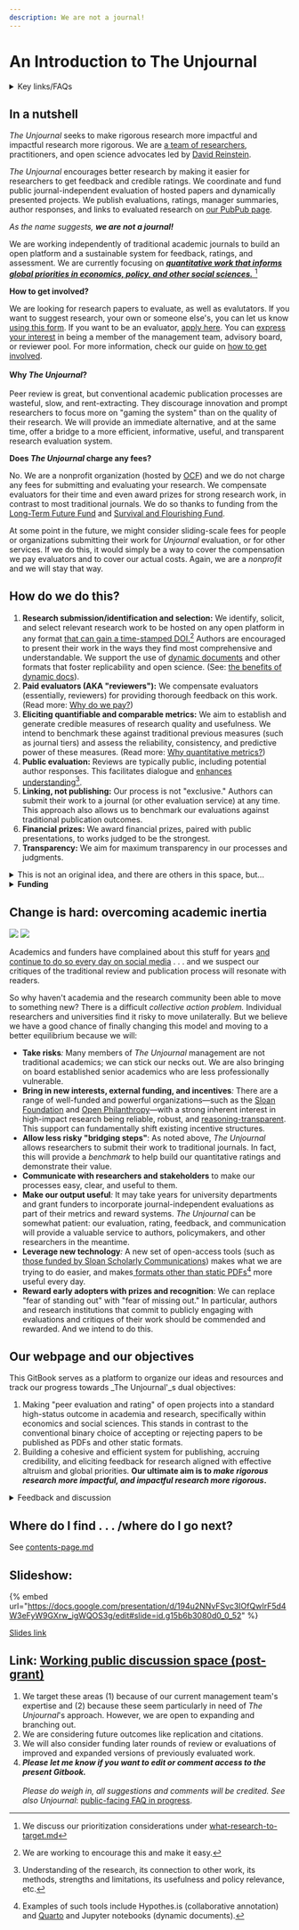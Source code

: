 ```yaml
---
description: We are not a journal!
---
```


# An Introduction to The Unjournal

<details>

<summary>Key links/FAQs</summary>

* [Guidelines for Evaluators](../policies-projects-evaluation-workflow/evaluation/guidelines-for-evaluators/)

<!---->

* [benefits-and-features](../benefits-and-features/ "mention")

<!---->

* [Key writings (outlining/presenting the proposal)](writings/)

<!---->

* [Slide deck](https://docs.google.com/presentation/d/194u2NNvFSvc3IOfQwIrF5d4W3eFyW9GXrw\_igWQOS3g/edit#slide=id.g15b6b3080d0\_0\_52)

<!---->

* ['Why would researchers want to submit their work' (a top FAQ)](../faq-interaction/for-researchers-authors/#why-should-researchers-and-groups-submit-their-work-to-and-engage-with-the-unjournal)

</details>

## In a nutshell

_The Unjournal_ seeks to make rigorous research more impactful and impactful research more rigorous. We are [a team of researchers](https://globalimpact.gitbook.io/the-unjournal-project-and-communication-space/readme-1/discussion-team), practitioners, and open science advocates led by [David Reinstein](https://www.davidreinstein.org/).&#x20;

_The Unjournal_ encourages better research by making it easier for researchers to get feedback and credible ratings. We coordinate and fund public journal-independent evaluation of hosted papers and dynamically presented projects. We publish evaluations, ratings, manager summaries, author responses, and links to evaluated research on [our PubPub page](https://unjournal.pubpub.org/).&#x20;

_As the name suggests, **we are not a journal!**_&#x20;

We are working independently of traditional academic journals to build an open platform and a sustainable system for feedback, ratings, and assessment. We are currently focusing on [_**quantitative work that informs global priorities in economics, policy, and other social sciences.**_ ](#user-content-fn-1)[^1]

**How to get involved?**

We are looking for research papers to evaluate, as well as evalutators. If you want to suggest research, your own or someone else's, you can let us know [using this form](https://airtable.com/applDG6ifmUmeEJ7j/shrAsvmrx05PDHfdw). If you want to be an evaluator, [apply here](https://airtable.com/appbPYEw9nURln7Qg/shrtMv4hNlv8aL7Yy). You can [express your interest](https://airtable.com/appbPYEw9nURln7Qg/shrtMv4hNlv8aL7Yy) in being a member of the management team, advisory board, or reviewer pool. For more information, check our guide on [how to get involved](https://globalimpact.gitbook.io/the-unjournal-project-and-communication-space/readme-1/call-for-participants-research).  \
\
**Why **_**The Unjournal**_**?**\
\
Peer review is great, but conventional academic publication processes are wasteful, slow, and rent-extracting. They discourage innovation and prompt researchers to focus more on "gaming the system" than on the quality of their research. We will provide an immediate alternative, and at the same time, offer a bridge to a more efficient, informative, useful, and transparent research evaluation system.

**Does **_**The Unjournal**_** charge any fees?**

No. We are a nonprofit organization (hosted by [OCF](https://opencollective.com/the-unjournal)) and we do not charge any fees for submitting and evaluating your research. We compensate evaluators for their time and even award prizes for strong research work, in contrast to most traditional journals. We do so thanks to funding from the [Long-Term Future Fund](https://funds.effectivealtruism.org/funds/far-future) and [Survival and Flourishing Fund](https://survivalandflourishing.fund/).&#x20;

At some point in the future, we might consider sliding-scale fees for people or organizations submitting their work for _Unjournal_ evaluation, or for other services. If we do this, it would simply be a way to cover the compensation we pay evaluators and to cover our actual costs. Again, we are a _nonprofit_ and we will stay that way.

## How do we do this?

1. **Research submission/identification and selection:** We identify, solicit, and select relevant research work to be hosted on any open platform in any format [that can gain a time-stamped DOI.](#user-content-fn-2)[^2] Authors are encouraged to present their work in the ways they find most comprehensive and understandable. We support the use of [dynamic documents](https://berkeley-scf.github.io/tutorial-dynamic-docs/) and other formats that foster replicability and open science. (See: [the benefits of dynamic docs](../benefits-and-features/dynamic-documents-vs-living-projects/benefits-of-dynamic-documents.md)).&#x20;
2. **Paid evaluators (AKA "reviewers"):** We compensate evaluators (essentially, reviewers) for providing thorough feedback on this work. (Read more: [Why do we pay?](../policies-projects-evaluation-workflow/evaluation/why-pay-evaluators-reviewers.md))
3. **Eliciting quantifiable and comparable metrics:** We aim to establish and generate credible measures of research quality and usefulness. We intend to benchmark these against traditional previous measures (such as journal tiers) and assess the reliability, consistency, and predictive power of these measures. (Read more: [Why quantitative metrics?](../policies-projects-evaluation-workflow/evaluation/guidelines-for-evaluators/why-these-guidelines.md#why-numerical-ratings))
4. **Public evaluation:** Reviews are typically public, including potential author responses. This facilitates dialogue and [enhances understanding](#user-content-fn-3)[^3].
5. **Linking, not publishing:** Our process is not "exclusive." Authors can submit their work to a journal (or other evaluation service) at any time. This approach also allows us to benchmark our evaluations against traditional publication outcomes.
6. **Financial prizes:** We award financial prizes, paired with public presentations, to works judged to be the strongest.
7. **Transparency:** We aim for maximum transparency in our processes and judgments.

<details>

<summary>This is not an original idea, and there are others in this space, but...</summary>

For example, this proposal is closely related to Life's ["Publish, Review, Curate" model](https://elifesciences.org/articles/64910); see their updated (Oct 2022) model [here](https://elifesciences.org/inside-elife/54d63486/elife-s-new-model-changing-the-way-you-share-your-research).  COS is also building a "lifecycle journal" model. However, we cover a different research focus and make some different choices, discussed below. \
\
We also discuss other [parallel-partner-initiatives-and-resources](../parallel-partner-initiatives-and-resources/ "mention"), many of whom we are building partnerships with. However, we think we are the only group funded to do this in this particular research area/focus. We are also taking a different approach to previous efforts, including funding evaluation (see [why-pay-evaluators-reviewers.md](../policies-projects-evaluation-workflow/evaluation/why-pay-evaluators-reviewers.md "mention")) and asking for quantified ratings and predictions (see [guidelines-for-evaluators](../policies-projects-evaluation-workflow/evaluation/guidelines-for-evaluators/ "mention")).

</details>

<details>

<summary><strong>Funding</strong></summary>

Our current funding comes from:

[survival-and-flourishing-fund-successful.md](../grants-and-proposals/survival-and-flourishing-fund-successful.md "mention")\
\
[acx-ltff-grant-proposal-as-submitted-successfull](../grants-and-proposals/acx-ltff-grant-proposal-as-submitted-successfull/ "mention") grant (ACX passed it to the Long Term Future Fund, who awarded it). This funding was extended through mid-2023.\
\
We have submitted some other grant applications; e.g., see our unsuccessful [_FTX application here_](../grants-and-proposals/unsuccessful-applications/ftx-future-fund-for-further-funding-unsuccessful.md)_;_ other grant applications are linked below. We are sharing these in the spirit of transparency.

</details>

## Change is hard: overcoming academic inertia

![](https://lh5.googleusercontent.com/HN1Kx8arVLnBNHhANsxlopEdxxlpOCOQEsMn3H4lhser-dC69B8ds1NXbJL2Y2NZ\_kPn-pjzP-T6TooGV0qPf9Vf0SNIXfmPymqZFUDbEJLiL0fvAzQ-Pr93gb3uudHkw62TOrEF6x6\_1XswN2z3CGusk9AcO2DG7paUkIWhB5-BB4w6RxPuYQplBjpQQC-b) ![](https://lh6.googleusercontent.com/fF\_YDvF49H4pgDeK80bvybGMFYV1KFYf-yQ5oZbCorO\_WMbQqfLFUXDgNGTdalkAJp52nFuvyL2Z4haKwfnAkVcxZ5JyaM1t2jVt9R8oYT7-h6uR73PPoc1XZncQ0QgyXE-M6Famb0TX8mLp4BV2UuI-7vrRgvbiVltOdrywyV67zZIwzlpwDeLfKTt1E0U5)

Academics and funders have complained about this stuff for years [and continue to do so every day on social media](https://docs.google.com/presentation/d/194u2NNvFSvc3IOfQwIrF5d4W3eFyW9GXrw\_igWQOS3g/edit#slide=id.g15b6b3080d0\_0\_528) . . . and we suspect our critiques of the traditional review and publication process will resonate with readers.

So why haven't academia and the research community been able to move to something new? There is a difficult _collective action problem._ Individual researchers and universities find it risky to move unilaterally. But we believe we have a good chance of finally changing this model and moving to a better equilibrium because we will:

* **Take risks**_:_ Many members of _The Unjournal_ management are not traditional academics; we can stick our necks out. We are also bringing on board established senior academics who are less professionally vulnerable.
* **Bring in new interests, external funding, and incentives**_:_ There are a range of well-funded and powerful organizations—such as the [Sloan Foundation](https://sloan.org/) and [Open Philanthropy](https://www.openphilanthropy.org/)—with a strong inherent interest in high-impact research being reliable, robust, and [reasoning-transparent](https://www.openphilanthropy.org/research/reasoning-transparency/). This support can fundamentally shift existing incentive structures.
* **Allow less risky "bridging steps"**: As noted above, _The Unjournal_ allows researchers to submit their work to traditional journals. In fact, this will provide a _benchmark_ to help build our quantitative ratings and demonstrate their value.
* **Communicate with researchers and stakeholders** to make our processes easy, clear, and useful to them.
* **Make our output useful**_:_ It may take years for university departments and grant funders to incorporate journal-independent evaluations as part of their metrics and reward systems. _The Unjournal_ can be somewhat patient: our evaluation, rating, feedback, and communication will provide a valuable service to authors, policymakers, and other researchers in the meantime.
* **Leverage new technology**_:_ A new set of open-access tools (such as [those funded by Sloan Scholarly Communications](https://sloan.org/grants-database?setsubprogram=9)) makes what we are trying to do easier, and makes[ formats other than static PDFs](#user-content-fn-4)[^4] more useful every day.
* **Reward early adopters with prizes and recognition**: We can replace "fear of standing out" with "fear of missing out." In particular, authors and research institutions that commit to publicly engaging with evaluations and critiques of their work should be commended and rewarded. And we intend to do this.

## **Our webpage** **and our objectives**

This GitBook serves as a platform to organize our ideas and resources and track our progress towards _The Unjournal'_s dual objectives:

1. Making "peer evaluation and rating" of open projects into a standard high-status outcome in academia and research, specifically within economics and social sciences. This stands in contrast to the conventional binary choice of accepting or rejecting papers to be published as PDFs and other static formats.
2. Building a cohesive and efficient system for publishing, accruing credibility, and eliciting feedback for research aligned with effective altruism and global priorities. **Our ultimate aim is to **_**make rigorous research more impactful, and impactful research more rigorous**_**.**

<details>

<summary>Feedback and discussion</summary>

\
**Discussion space:** I've set up a post-grant "'Unjournal: <mark style="background-color:orange;">Action plan discussion space"</mark> [<mark style="background-color:orange;">here</mark>](https://docs.google.com/document/d/1Ojb3a2X12av3c97wezYD6zLRkdo1xlx5r21cblf11JY/edit?usp=sharing)<mark style="background-color:orange;">.</mark>  **25 Jun 2022 update:** I have not kept the above discussion space fully updated.

_**Please let me know if you want edit or comment access to the present Gitbook.**_\
\
_Please do weigh in; all suggestions and comments will be credited... See also_ _Unjournal_: [public-facing FAQ in progress](https://docs.google.com/document/d/1czeeaLFg9BcsCOJLHYxvnym5icvwmOEtQyEGuc8aaXA/edit).

</details>

## Where do I find . . . /where do I go next?

See [contents-page.md](contents-page.md "mention")

## Slideshow:

{% embed url="https://docs.google.com/presentation/d/194u2NNvFSvc3IOfQwIrF5d4W3eFyW9GXrw_igWQOS3g/edit#slide=id.g15b6b3080d0_0_52" %}

[Slides link](https://docs.google.com/presentation/d/194u2NNvFSvc3IOfQwIrF5d4W3eFyW9GXrw\_igWQOS3g/edit)



## **Link:** [**Working public discussion space (post-grant)**](https://docs.google.com/document/d/1Ojb3a2X12av3c97wezYD6zLRkdo1xlx5r21cblf11JY/edit?usp=sharing)

1. We target these areas (1) because of our current management team's expertise and (2) because these seem particularly in need of _The Unjournal_'s approach. However, we are open to expanding and branching out.
2. We are considering future outcomes like replication and citations.
3. We will also consider funding later rounds of review or evaluations of improved and expanded versions of previously evaluated work.
4. _**Please let me know if you want to edit or comment access to the present Gitbook.**_\
   \
   _Please do weigh in, all suggestions and comments will be credited. See also_ _Unjournal_: [public-facing FAQ in progress](https://docs.google.com/document/d/1czeeaLFg9BcsCOJLHYxvnym5icvwmOEtQyEGuc8aaXA/edit).

[^1]: We discuss our prioritization considerations under [what-research-to-target.md](../policies-projects-evaluation-workflow/considering-projects/what-research-to-target.md "mention")

[^2]: We are working to encourage this and make it easy.

[^3]: Understanding of the research, its connection to other work, its methods, strengths and limitations, its usefulness and policy relevance, etc.

[^4]: Examples of such tools include Hypothes.is (collaborative annotation) and [Quarto](https://www.quarto.org) and Jupyter notebooks (dynamic documents).
